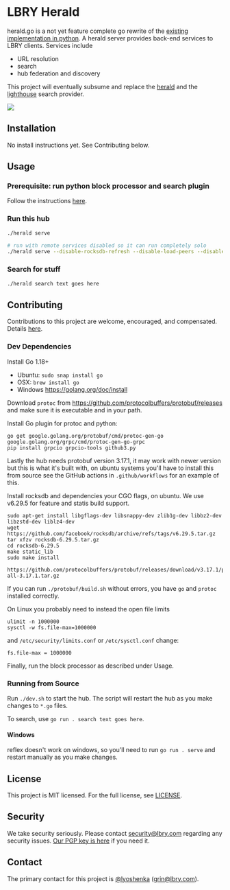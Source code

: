 # LBRY Herald

herald.go is a not yet feature complete go rewrite of the [existing implementation in python](https://github.com/lbryio/hub/tree/master/hub/herald). A herald server provides back-end services to LBRY clients. Services include

- URL resolution
- search
- hub federation and discovery

This project will eventually subsume and replace the
[herald](https://github.com/lbryio/hub/blob/master/docs/docker_examples/hub-compose.yml#L38)
and the [lighthouse](https://github.com/lbryio/lighthouse) search provider.

![](https://raw.githubusercontent.com/lbryio/hub/master/docs/diagram.png)

## Installation

No install instructions yet. See Contributing below.

## Usage

### Prerequisite: run python block processor and search plugin

Follow the instructions [here](https://lbry.tech/resources/wallet-server).

### Run this hub

```bash
./herald serve
```

```bash
# run with remote services disabled so it can run completely solo
./herald serve --disable-rocksdb-refresh --disable-load-peers --disable-resolve --disable-es --disable-blocking-and-filtering
```

### Search for stuff

```bash
./herald search text goes here
```

## Contributing

Contributions to this project are welcome, encouraged, and compensated. Details [here](https://lbry.tech/contribute).

### Dev Dependencies

Install Go 1.18+

- Ubuntu: `sudo snap install go`
- OSX: `brew install go`
- Windows https://golang.org/doc/install

Download `protoc` from https://github.com/protocolbuffers/protobuf/releases and make sure it is
executable and in your path.

Install Go plugin for protoc and python:

```
go get google.golang.org/protobuf/cmd/protoc-gen-go google.golang.org/grpc/cmd/protoc-gen-go-grpc
pip install grpcio grpcio-tools github3.py
```

Lastly the hub needs protobuf version 3.17.1, it may work with newer version but this is what it's built with, on ubuntu systems you'll have to install this from source see the GitHub actions in `.github/workflows` for an example of this.

Install rocksdb and dependencies your CGO flags, on ubuntu. We use v6.29.5 for feature and statis build support.

```
sudo apt-get install libgflags-dev libsnappy-dev zlib1g-dev libbz2-dev libzstd-dev liblz4-dev
wget https://github.com/facebook/rocksdb/archive/refs/tags/v6.29.5.tar.gz
tar xfzv rocksdb-6.29.5.tar.gz
cd rocksdb-6.29.5
make static_lib
sudo make install
```

```
https://github.com/protocolbuffers/protobuf/releases/download/v3.17.1/protobuf-all-3.17.1.tar.gz
```

If you can run `./protobuf/build.sh` without errors, you have `go` and `protoc` installed correctly. 

On Linux you probably need to instead the open file limits

```
ulimit -n 1000000
sysctl -w fs.file-max=1000000
```

and `/etc/security/limits.conf` or `/etc/sysctl.conf` change:

```
fs.file-max = 1000000
```

Finally, run the block processor as described under Usage.

### Running from Source

Run `./dev.sh` to start the hub. The script will restart the hub as you make changes to `*.go` files. 

To search, use `go run . search text goes here`.

#### Windows

reflex doesn't work on windows, so you'll need to run `go run . serve` and restart manually as you make changes.

## License

This project is MIT licensed. For the full license, see [LICENSE](LICENSE).

## Security

We take security seriously. Please contact security@lbry.com regarding any security issues. [Our PGP key is here](https://lbry.com/faq/pgp-key) if you need it.

## Contact

The primary contact for this project is [@lyoshenka](https://github.com/lyoshenka) ([grin@lbry.com](mailto:grin@lbry.com)).
